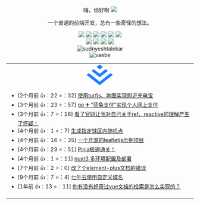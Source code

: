<div align=center>
嗨，你好啊 <img src="https://github.com/sudnyeshtalekar/sudnyeshtalekar/blob/master/Assets/Hi.gif" width="40px">

一个普通的前端开发，总有一些奇怪的想法。
</div>

<div align="center">
  <img src="https://img.shields.io/badge/-JavaScript-f6da1c?style=flat&logo=javascript&logoColor=white">
  <img src="https://img.shields.io/badge/-TypeScript-2b6dbf?style=flat&logo=typescript&logoColor=white">
  <img src="https://img.shields.io/badge/-Vue-46b882?style=flat&logo=vue.js&logoColor=white">
  <img src="https://img.shields.io/badge/-Node.js-3C873A?style=flat&logo=Node.js&logoColor=white">
  <img src="https://img.shields.io/badge/Golang-1008611?style=flat&logo=go&color=%2376e2ff">
  <img src="https://img.shields.io/badge/Mysql-1008611?style=flat&logo=Mysql&color=%2302758f">
</div>
<div align="center">
  <img src="https://img.shields.io/badge/-Git-ee462c?style=flat&logo=git&logoColor=white">
  <img src="https://img.shields.io/badge/-Github-black?style=flat&logo=github">
  <img src="https://img.shields.io/badge/-Webpack-%232C3A42?style=flat-square&logo=webpack">
  <img src="https://img.shields.io/badge/-ESLint-%234B32C3?style=flat-square&logo=eslint">
</div>


<div align=center>
   <img src="https://komarev.com/ghpvc/?username=vaebe" alt="sudnyeshtalekar" />
</div>
<div align=center>
  <img src="https://github-readme-stats.vercel.app/api?username=vaebe" alt="vaebe" /> 
</div>

<!-- multi-platform-posts start -->
  <table align="center">
      <tr>
        <td align="center" width="800px" valign="top">
          <div align="center"><img src='https://raw.githubusercontent.com/baozouai/multi-platform-posts-action/main/assets/juejin.svg' alt='juejin'/></div>
<ul>
<li align='left'>[2个月前 👍：22  ⭐：32]
      <a href="https://juejin.cn/post/7295644677742985226" target="_blank">使用turfjs、地图实现附近充电宝</a>
      </li>
<li align='left'>[3个月前 👍：23  ⭐：57]
      <a href="https://juejin.cn/post/7280007090768298040" target="_blank">go ➕ “蓝兔支付”实现个人网上支付</a>
      </li>
<li align='left'>[3个月前 👍：7  ⭐：16]
      <a href="https://juejin.cn/post/7279598329023971384" target="_blank">看了官网让我对自己关于ref、reactive的理解产生了怀疑！</a>
      </li>
<li align='left'>[4个月前 👍：1  ⭐：7]
      <a href="https://juejin.cn/post/7271974618565591097" target="_blank">生成指定辖区内随机点</a>
      </li>
<li align='left'>[4个月前 👍：16  ⭐：35]
      <a href="https://juejin.cn/post/7269411820905087013" target="_blank">一个开源的leafletjs示例项目</a>
      </li>
<li align='left'>[4个月前 👍：23  ⭐：51]
      <a href="https://juejin.cn/post/7267441882397016103" target="_blank">Pinia极速通关！</a>
      </li>
<li align='left'>[4个月前 👍：1  ⭐：11]
      <a href="https://juejin.cn/post/7267437885858463756" target="_blank">nuxt3 多环境配置及部署</a>
      </li>
<li align='left'>[7个月前 👍：2  ⭐：0]
      <a href="https://juejin.cn/post/7233053557833695293" target="_blank">改了个element-plus文档的错误</a>
      </li>
<li align='left'>[9个月前 👍：7  ⭐：4]
      <a href="https://juejin.cn/post/7219968440761942077" target="_blank">七牛云使用自定义域名</a>
      </li>
<li align='left'>[1年前 👍：13  ⭐：11]
      <a href="https://juejin.cn/post/7178640669999628349" target="_blank">你有没有好奇过vue文档的检索是怎么实现的？</a>
      </li>
</ul>
        </td>
      </tr>
    </table>
    <!-- multi-platform-posts end -->

